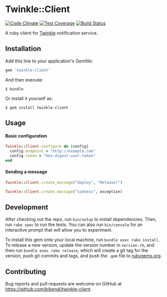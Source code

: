 # Twinkle::Client

[![Code Climate](https://codeclimate.com/github/bibendi/twinkle-client/badges/gpa.svg)](https://codeclimate.com/github/bibendi/twinkle-client)
[![Test Coverage](https://codeclimate.com/github/bibendi/twinkle-client/badges/coverage.svg)](https://codeclimate.com/github/bibendi/twinkle-client/coverage)
[![Build Status](https://travis-ci.org/bibendi/twinkle-client.svg?branch=master)](https://travis-ci.org/bibendi/twinkle-client)

A ruby client for [Twinkle](https://github.com/bibendi/twinkle) notification service.

## Installation

Add this line to your application's Gemfile:

```ruby
gem 'twinkle-client'
```

And then execute:

    $ bundle

Or install it yourself as:

    $ gem install twinkle-client

## Usage

#### Basic configuration
```ruby
Twinkle::Client.configure do |config|
  config.endpoint = "http://example.com"
  config.token = "hex-digest-user-token"
end
```

#### Sending a message

```ruby
Twinkle::Client.create_message("deploy", "Release!")

Twinkle::Client.create_message("sadness", exception)
```

## Development

After checking out the repo, run `bin/setup` to install dependencies. Then, run `rake spec` to run the tests. You can also run `bin/console` for an interactive prompt that will allow you to experiment.

To install this gem onto your local machine, run `bundle exec rake install`. To release a new version, update the version number in `version.rb`, and then run `bundle exec rake release`, which will create a git tag for the version, push git commits and tags, and push the `.gem` file to [rubygems.org](https://rubygems.org).

## Contributing

Bug reports and pull requests are welcome on GitHub at https://github.com/bibendi/twinkle-client.
